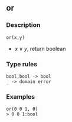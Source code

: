 ## or

### Description

`or(x,y)`

- $x \vee y$, return boolean

### Type rules

```
bool,bool -> bool
_ -> domain error
```

### Examples

```
or(0 0 1, 0)
> 0 0 1:bool
```
